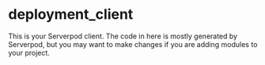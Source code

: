 # deployment_client

This is your Serverpod client. The code in here is mostly generated by
Serverpod, but you may want to make changes if you are adding modules to your
project.
